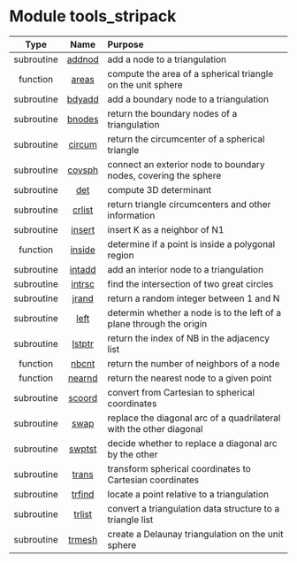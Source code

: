 # Module tools_stripack

| Type | Name | Purpose |
| :--: | :--: | :---------- |
| subroutine | [addnod](https://github.com/benjaminmenetrier/bump/tree/master/src/tools_stripack.F90#L27) | add a node to a triangulation |
| function | [areas](https://github.com/benjaminmenetrier/bump/tree/master/src/tools_stripack.F90#L296) | compute the area of a spherical triangle on the unit sphere |
| subroutine | [bdyadd](https://github.com/benjaminmenetrier/bump/tree/master/src/tools_stripack.F90#L441) | add a boundary node to a triangulation |
| subroutine | [bnodes](https://github.com/benjaminmenetrier/bump/tree/master/src/tools_stripack.F90#L583) | return the boundary nodes of a triangulation |
| subroutine | [circum](https://github.com/benjaminmenetrier/bump/tree/master/src/tools_stripack.F90#L719) | return the circumcenter of a spherical triangle |
| subroutine | [covsph](https://github.com/benjaminmenetrier/bump/tree/master/src/tools_stripack.F90#L806) | connect an exterior node to boundary nodes, covering the sphere |
| subroutine | [det](https://github.com/benjaminmenetrier/bump/tree/master/src/tools_stripack.F90#L918) | compute 3D determinant |
| subroutine | [crlist](https://github.com/benjaminmenetrier/bump/tree/master/src/tools_stripack.F90#L955) | return triangle circumcenters and other information |
| subroutine | [insert](https://github.com/benjaminmenetrier/bump/tree/master/src/tools_stripack.F90#L1595) | insert K as a neighbor of N1 |
| function | [inside](https://github.com/benjaminmenetrier/bump/tree/master/src/tools_stripack.F90#L1654) | determine if a point is inside a polygonal region |
| subroutine | [intadd](https://github.com/benjaminmenetrier/bump/tree/master/src/tools_stripack.F90#L2017) | add an interior node to a triangulation |
| subroutine | [intrsc](https://github.com/benjaminmenetrier/bump/tree/master/src/tools_stripack.F90#L2119) | find the intersection of two great circles |
| subroutine | [jrand](https://github.com/benjaminmenetrier/bump/tree/master/src/tools_stripack.F90#L2227) | return a random integer between 1 and N |
| subroutine | [left](https://github.com/benjaminmenetrier/bump/tree/master/src/tools_stripack.F90#L2293) | determin whether a node is to the left of a plane through the origin |
| subroutine | [lstptr](https://github.com/benjaminmenetrier/bump/tree/master/src/tools_stripack.F90#L2356) | return the index of NB in the adjacency list |
| function | [nbcnt](https://github.com/benjaminmenetrier/bump/tree/master/src/tools_stripack.F90#L2437) | return the number of neighbors of a node |
| function | [nearnd](https://github.com/benjaminmenetrier/bump/tree/master/src/tools_stripack.F90#L2513) | return the nearest node to a given point |
| subroutine | [scoord](https://github.com/benjaminmenetrier/bump/tree/master/src/tools_stripack.F90#L2837) | convert from Cartesian to spherical coordinates |
| subroutine | [swap](https://github.com/benjaminmenetrier/bump/tree/master/src/tools_stripack.F90#L2902) | replace the diagonal arc of a quadrilateral with the other diagonal |
| subroutine | [swptst](https://github.com/benjaminmenetrier/bump/tree/master/src/tools_stripack.F90#L3019) | decide whether to replace a diagonal arc by the other |
| subroutine | [trans](https://github.com/benjaminmenetrier/bump/tree/master/src/tools_stripack.F90#L3119) | transform spherical coordinates to Cartesian coordinates |
| subroutine | [trfind](https://github.com/benjaminmenetrier/bump/tree/master/src/tools_stripack.F90#L3198) | locate a point relative to a triangulation |
| subroutine | [trlist](https://github.com/benjaminmenetrier/bump/tree/master/src/tools_stripack.F90#L3712) | convert a triangulation data structure to a triangle list |
| subroutine | [trmesh](https://github.com/benjaminmenetrier/bump/tree/master/src/tools_stripack.F90#L4012) | create a Delaunay triangulation on the unit sphere |
